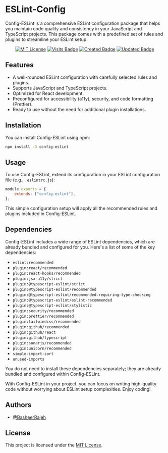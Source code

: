 # ESLint-Config

Config-ESLint is a comprehensive ESLint configuration package that helps you maintain code quality and consistency in your JavaScript and TypeScript projects. This package comes with a predefined set of rules and plugins to streamline your ESLint setup.

<div align="center">

[![MIT License](https://img.shields.io/badge/License-MIT-green.svg)](https://choosealicense.com/licenses/mit/)
[![Visits Badge](https://badges.pufler.dev/visits/BasheerRajeh/config-eslint-js)](https://github.com/BasheerRajeh/config-eslint-js)
[![Created Badge](https://badges.pufler.dev/created/BasheerRajeh/config-eslint-js)](https://www.npmjs.com/package/config-eslint)
[![Updated Badge](https://badges.pufler.dev/updated/BasheerRajeh/config-eslint-js)](https://www.npmjs.com/package/config-eslint)

</div>

## Features

-   A well-rounded ESLint configuration with carefully selected rules and plugins.
-   Supports JavaScript and TypeScript projects.
-   Optimized for React development.
-   Preconfigured for accessibility (a11y), security, and code formatting (Prettier).
-   Ready to use without the need for additional plugin installations.

## Installation

You can install Config-ESLint using npm:

```bash
npm install -D config-eslint
```

## Usage

To use Config-ESLint, extend its configuration in your ESLint configuration file (e.g., `.eslintrc.js`):

```js
module.exports = {
    extends: ["config-eslint"],
};
```

This simple configuration setup will apply all the recommended rules and plugins included in Config-ESLint.

## Dependencies

Config-ESLint includes a wide range of ESLint dependencies, which are already bundled and configured for you. Here's a list of some of the key dependencies:

-   `eslint:recommended`
-   `plugin:react/recommended`
-   `plugin:react-hooks/recommended`
-   `plugin:jsx-a11y/strict`
-   `plugin:@typescript-eslint/strict`
-   `plugin:@typescript-eslint/recommended`
-   `plugin:@typescript-eslint/recommended-requiring-type-checking`
-   `plugin:@typescript-eslint/eslint-recommended`
-   `plugin:@typescript-eslint/stylistic`
-   `plugin:security/recommended`
-   `plugin:prettier/recommended`
-   `plugin:tailwindcss/recommended`
-   `plugin:github/recommended`
-   `plugin:github/react`
-   `plugin:github/typescript`
-   `plugin:sonarjs/recommended`
-   `plugin:unicorn/recommended`
-   `simple-import-sort`
-   `unused-imports`

You do not need to install these dependencies separately; they are already bundled and configured within Config-ESLint.

With Config-ESLint in your project, you can focus on writing high-quality code without worrying about ESLint setup complexities. Enjoy coding!

## Authors

-   [@BasheerRajeh](https://github.com/BasheerRajeh)

## License

This project is licensed under the [MIT License](LICENSE).
